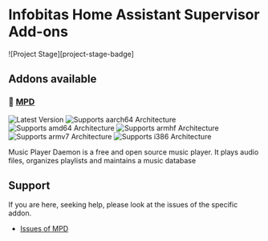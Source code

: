 # Infobitas Home Assistant Supervisor Add-ons

![Project Stage][project-stage-badge]

## Addons available

### 🧩 [MPD][mpd-files]

![Latest Version][mpd-version-badge]
![Supports aarch64 Architecture][mpd-aarch64-badge]
![Supports amd64 Architecture][mpd-amd64-badge]
![Supports armhf Architecture][mpd-armhf-badge]
![Supports armv7 Architecture][mpd-armv7-badge]
![Supports i386 Architecture][mpd-i386-badge]

Music Player Daemon is a free and open source music player. It plays audio files, organizes playlists and maintains a music database


## Support

If you are here, seeking help, please look at the issues of the specific addon.

- [Issues of MPD][mpd-issue]

[commit-badge]: https://img.shields.io/github/commit-activity/m/Infobitas/Home-Assistant-Addons
[licence-badge]: https://img.shields.io/github/license/Infobitas/Home-Assistant-Addons
[Stable-Repository]: https://github.com/Infobitas/Home-Assistant-Addons

[repository-url]: https://my.home-assistant.io/redirect/supervisor_add_addon_repository/?repository_url=https%3A//github.com/Infobitas/Home-Assistant-Addons
[addon-store-url]: https://my.home-assistant.io/redirect/supervisor_store/

[mpd-files]: https://github.com/Infobitas/Home-Assistant-Addons/mpd/tree/1.7.5
[mpd-doc]: https://github.com/Infobitas/Home-Assistant-Addons/mpd/blob/1.7.5/README.md
[mpd-issue]: https://github.com/Infobitas/Home-Assistant-Addons/mpd/issues
[mpd-version-badge]: https://img.shields.io/badge/version-1.7.5-blue.svg
[mpd-aarch64-badge]: https://img.shields.io/badge/aarch64-yes-green.svg
[mpd-amd64-badge]: https://img.shields.io/badge/amd64-yes-green.svg
[mpd-armhf-badge]: https://img.shields.io/badge/armhf-yes-green.svg
[mpd-armv7-badge]: https://img.shields.io/badge/armv7-yes-green.svg
[mpd-i386-badge]: https://img.shields.io/badge/i386-yes-green.svg
